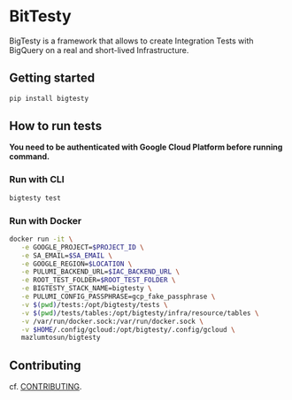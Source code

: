 # BitTesty

BigTesty is a framework that allows to create Integration Tests with BigQuery on a real and short-lived Infrastructure.

## Getting started

```bash
pip install bigtesty
```

## How to run tests

**You need to be authenticated with Google Cloud Platform before running command.**

### Run with CLI

```bash
bigtesty test
```

### Run with Docker

```bash
docker run -it \
   -e GOOGLE_PROJECT=$PROJECT_ID \
   -e SA_EMAIL=$SA_EMAIL \
   -e GOOGLE_REGION=$LOCATION \
   -e PULUMI_BACKEND_URL=$IAC_BACKEND_URL \
   -e ROOT_TEST_FOLDER=$ROOT_TEST_FOLDER \
   -e BIGTESTY_STACK_NAME=bigtesty \
   -e PULUMI_CONFIG_PASSPHRASE=gcp_fake_passphrase \
   -v $(pwd)/tests:/opt/bigtesty/tests \
   -v $(pwd)/tests/tables:/opt/bigtesty/infra/resource/tables \
   -v /var/run/docker.sock:/var/run/docker.sock \
   -v $HOME/.config/gcloud:/opt/bigtesty/.config/gcloud \
   mazlumtosun/bigtesty
```

## Contributing

cf. [CONTRIBUTING](CONTRIBUTING.md).

